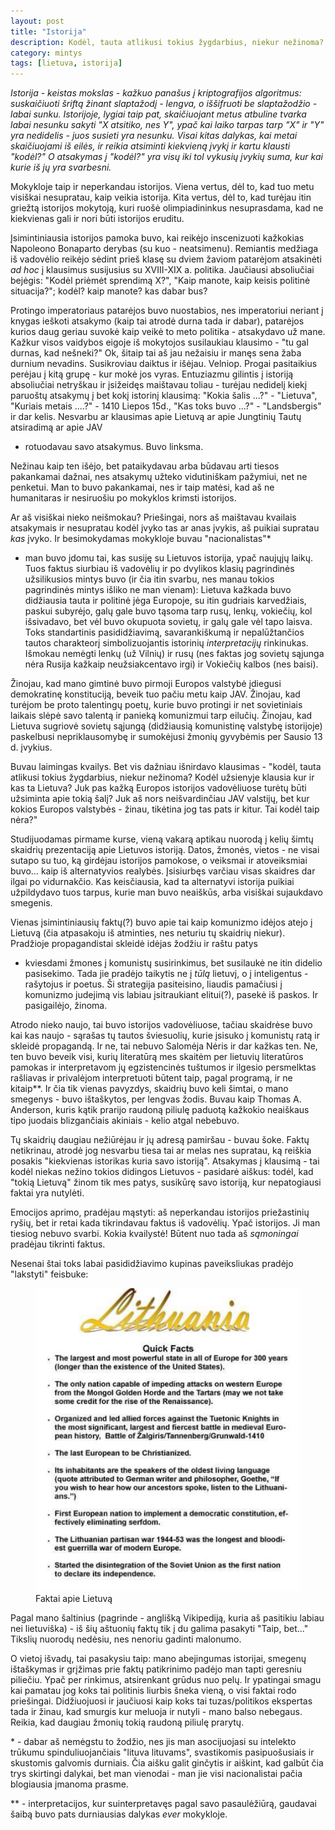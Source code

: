 ```yaml
---
layout: post
title: "Istorija"
description: Kodėl, tauta atlikusi tokius žygdarbius, niekur nežinoma? Kodėl užsienyje klausia kur ir kas ta Lietuva?
category: mintys
tags: [lietuva, istorija]
---
```


_Istorija - keistas mokslas - kažkuo panašus į kriptografijos algoritmus:
suskaičiuoti šriftą žinant slaptažodį - lengva, o iššifruoti be
slaptažodžio - labai sunku. Istorijoje, lygiai taip pat, skaičiuojant
metus atbuline tvarka labai nesunku sakyti "X atsitiko, nes Y", ypač
kai laiko tarpas tarp "X" ir "Y" yra nedidelis - juos susieti yra
nesunku. Visai kitas dalykas, kai metai skaičiuojami iš eilės, ir
reikia atsiminti kiekvieną įvykį ir kartu klausti "kodėl?" O atsakymas
į "kodėl?" yra visų iki tol vykusių įvykių suma, kur kai kurie iš
jų yra svarbesni._

Mokykloje taip ir neperkandau istorijos. Viena vertus, dėl to, kad tuo
metu visiškai nesupratau, kaip veikia istorija. Kita vertus, dėl to,
kad turėjau itin griežtą istorijos mokytoją, kuri ruošė
olimpiadininkus nesuprasdama, kad ne kiekvienas gali ir nori būti
istorijos eruditu.

Įsimintiniausia istorijos pamoka buvo, kai reikėjo inscenizuoti
kažkokias Napoleono Bonaparto derybas (su kuo - neatsimenu). Remiantis
medžiaga iš vadovėlio reikėjo sėdint prieš klasę su dviem žaviom
patarėjom atsakinėti _ad hoc_ į klausimus susijusius su XVIII-XIX
a. politika. Jaučiausi absoliučiai bejėgis: "Kodėl priėmėt sprendimą
X?", "Kaip manote, kaip keisis politinė situacija?"; kodėl? kaip
manote? kas dabar bus?

Protingo imperatoriaus patarėjos buvo nuostabios, nes imperatoriui
neriant į knygas ieškoti atsakymo (kaip tai atrodė durna tada ir
dabar), patarėjos kurios daug geriau suvokė kaip veikė to meto
politika - atsakydavo už mane. Kažkur visos vaidybos eigoje iš
mokytojos susilaukiau klausimo - "tu gal durnas, kad nešneki?" Ok,
šitaip tai aš jau nežaisiu ir manęs sena žaba durnium
nevadins. Susikroviau daiktus ir išėjau. Velniop. Progai pasitaikius
perėjau į kitą grupę - kur mokė jos vyras. Entuziazmu gilintis į
istoriją absoliučiai netryškau ir įsižeidęs maištavau toliau - turėjau
nedidelį kiekį paruoštų atsakymų į bet kokį istorinį klausimą: "Kokia
šalis ...?" - "Lietuva", "Kuriais metais ....?" - 1410 Liepos 15d.,
"Kas toks buvo ...?" - "Landsbergis" ir dar kelis. Nesvarbu ar
klausimas apie Lietuvą ar apie Jungtinių Tautų atsiradimą ar apie JAV
- rotuodavau savo atsakymus. Buvo linksma.

Nežinau kaip ten išėjo, bet pataikydavau arba būdavau arti tiesos
pakankamai dažnai, nes atsakymų užteko vidutiniškam pažymiui, net ne
penketui. Man to buvo pakankamai, nes ir taip matėsi, kad aš ne
humanitaras ir nesiruošiu po mokyklos krimsti istorijos.

Ar aš visiškai nieko neišmokau? Priešingai, nors aš maištavau kvailais
atsakymais ir nesupratau kodėl įvyko tas ar anas įvykis, aš puikiai
supratau _kas_ įvyko. Ir besimokydamas mokykloje buvau "nacionalistas"\*
- man buvo įdomu tai, kas susiję su Lietuvos istorija, ypač naujųjų
laikų. Tuos faktus siurbiau iš vadovėlių ir po dvylikos klasių
pagrindinės užsilikusios mintys buvo (ir čia itin svarbu, nes manau
tokios pagrindinės mintys išliko ne man vienam): Lietuva kažkada buvo
didžiausia tauta ir politinė jėga Europoje, su itin gudriais
karvedžiais, paskui subyrėjo, galų gale buvo tąsoma tarp rusų, lenkų,
vokiečių, kol išsivadavo, bet vėl buvo okupuota sovietų, ir galų gale
vėl tapo laisva. Toks standartinis pasididžiavimą, savarankiškumą ir
nepalūžtančios tautos charakteorį simbolizuojantis istorinių
_interpretacijų_ rinkinukas. Išmokau nemėgti lenkų (už Vilnių) ir rusų
(nes faktas jog sovietų sąjunga nėra Rusija kažkaip neužsiakcentavo
irgi) ir Vokiečių kalbos (nes baisi).

Žinojau, kad mano gimtinė buvo pirmoji Europos valstybė įdiegusi
demokratinę konstituciją, beveik tuo pačiu metu kaip JAV. Žinojau, kad
turėjom be proto talentingų poetų, kurie buvo protingi ir net
sovietiniais laikais slėpė savo talentą ir panieką komunizmui tarp
eilučių. Žinojau, kad Lietuva sugriovė sovietų sąjungą (didžiausią
komunistinę valstybę istorijoje) paskelbusi nepriklausomybę ir
sumokėjusi žmonių gyvybėmis per Sausio 13 d. įvykius.

Buvau laimingas kvailys. Bet vis dažniau išnirdavo klausimas - "kodėl,
tauta atlikusi tokius žygdarbius, niekur nežinoma? Kodėl užsienyje
klausia kur ir kas ta Lietuva? Juk pas kažką Europos istorijos
vadovėliuose turėtų būti užsiminta apie tokią šalį? Juk aš nors
neišvardinčiau JAV valstijų, bet kur kokios Europos valstybės -
žinau, tikėtina jog tas pats ir kitur. Tai kodėl taip nėra?"

Studijuodamas pirmame kurse, vieną vakarą aptikau nuorodą į kelių
šimtų skaidrių prezentaciją apie Lietuvos istoriją. Datos, žmonės,
vietos - ne visai sutapo su tuo, ką girdėjau istorijos pamokose, o
veiksmai ir atoveiksmiai buvo... kaip iš alternatyvios
realybės. Įsisiurbęs varčiau visas skaidres dar ilgai po
vidurnakčio. Kas keisčiausia, kad ta alternatyvi istorija puikiai
užpildydavo tuos tarpus, kurie man buvo neaiškūs, arba visiškai
sujaukdavo smegenis.

Vienas įsimintiniausių faktų(?) buvo apie tai kaip komunizmo idėjos
atejo į Lietuvą (čia atpasakoju iš atminties, nes neturiu tų skaidrių
niekur). Pradžioje propagandistai skleidė idėjas žodžiu ir raštu patys
- kviesdami žmones į komunistų susirinkimus, bet susilaukė ne itin
didelio pasisekimo. Tada jie pradėjo taikytis ne į _tūlą_ lietuvį, o į
inteligentus - rašytojus ir poetus. Ši strategija pasiteisino, liaudis
pamačiusi į komunizmo judejimą vis labiau įsitraukiant elitui(?),
pasekė iš paskos. Ir pasigailėjo, žinoma.

Atrodo nieko naujo, tai buvo istorijos vadovėliuose, tačiau skaidrėse
buvo kai kas naujo - sąrašas tų tautos šviesuolių, kurie įsisuko į
komunistų ratą ir skleidė propagandą. Ir ne, tai nebuvo Salomėja Nėris
ir dar kažkas ten. Ne, ten buvo beveik visi, kurių literatūrą mes
skaitėm per lietuvių literatūros pamokas ir interpretavom jų
egzistencinės tuštumos ir ilgesio persmelktas rašliavas ir privalėjom
interpretuoti būtent taip, pagal programą, ir ne kitaip\*\*. Ir čia tik
vienas pavyzdys, skaidrių buvo keli šimtai, o mano smegenys - buvo
ištaškytos, per lengvas žodis. Buvau kaip Thomas A. Anderson, kuris
kątik prarijo raudoną piliulę paduotą kažkokio neaiškaus tipo juodais
blizgančiais akiniais - kelio atgal nebebuvo.

Tų skaidrių daugiau nežiūrėjau ir jų adresą pamiršau - buvau
šoke. Faktų netikrinau, atrodė jog nesvarbu tiesa tai ar melas nes
supratau, ką reiškia posakis "kiekvienas istorikas kuria savo
istoriją". Atsakymas į klausimą - tai kodėl niekas nežino tokios
didingos Lietuvos - pasidarė aiškus: todėl, kad "tokią Lietuvą" žinom
tik mes patys, susikūrę savo istoriją, kur nepatogiausi faktai yra
nutylėti.

Emocijos aprimo, pradėjau mąstyti: aš neperkandau istorijos
priežastinių ryšių, bet ir retai kada tikrindavau faktus iš
vadovėlių. Ypač istorijos. Ji man tiesiog nebuvo svarbi. Kokia
kvailystė! Būtent nuo tada aš _sąmoningai_ pradėjau tikrinti faktus.

Nesenai štai toks labai pasididžiavimo kupinas paveiksliukas pradėjo
"lakstyti" feisbuke:

<figure>
  <img src="/images/2013-05-26-faktai-apie-lietuva.png">
  <figcaption>Faktai apie Lietuvą</figcaption>
</figure>

Pagal mano šaltinius (pagrinde - anglišką Vikipediją, kuria aš
pasitikiu labiau nei lietuviška) - iš šių aštuonių faktų tik į du
galima pasakyti "Taip, bet..." Tikslių nuorodų nedėsiu, nes nenoriu
gadinti malonumo.

O vietoj išvadų, tai pasakysiu taip: mano abejingumas istorijai,
smegenų ištaškymas ir grįžimas prie faktų patikrinimo padėjo man tapti
geresniu piliečiu. Ypač per rinkimus, atsirenkant grūdus nuo pelų. Ir
ypatingai smagu kai pamatau jog koks tai politinis liurbis šneka
vieną, o visi faktai rodo priešingai. Didžiuojuosi ir jaučiuosi kaip
koks tai tuzas/politikos ekspertas tada ir žinau, kad smurgis kur
meluoja ir nutyli - mano balso nebegaus. Reikia, kad daugiau žmonių
tokią raudoną piliulę prarytų.


\* - dabar aš nemėgstu to žodžio, nes jis man asocijuojasi su
intelekto trūkumu spinduliuojančiais "lituva lituvams", svastikomis
pasipuošusiais ir skustomis galvomis durniais. Čia aišku galit
ginčytis ir aiškint, kad galbūt čia trys skirtingi dalykai, bet man
vienodai - man jie visi nacionalistai pačia blogiausia įmanoma prasme.

\*\* - interpretacijos,
kur suinterpretavęs pagal savo pasaulėžiūrą, gaudavai šaibą buvo pats
durniausias dalykas _ever_ mokykloje.
